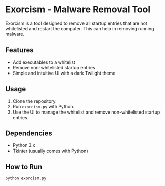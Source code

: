 # Exorcism - Malware Removal Tool

Exorcism is a tool designed to remove all startup entries that are not whitelisted and restart the computer. This can help in removing running malware.

## Features

- Add executables to a whitelist
- Remove non-whitelisted startup entries
- Simple and intuitive UI with a dark Twilight theme

## Usage

1. Clone the repository.
2. Run `exorcism.py` with Python.
3. Use the UI to manage the whitelist and remove non-whitelisted startup entries.

## Dependencies

- Python 3.x
- Tkinter (usually comes with Python)

## How to Run

```sh
python exorcism.py
